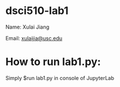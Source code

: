 # dsci510-lab1

Name: Xulai Jiang

Email: xulaijia@usc.edu

# How to run lab1.py: 
Simply $run lab1.py in console of JupyterLab
